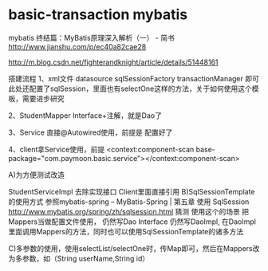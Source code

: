 # basic-transaction mybatis
mybatis
终结篇：MyBatis原理深入解析（一） - 简书
http://www.jianshu.com/p/ec40a82cae28

http://m.blog.csdn.net/fighterandknight/article/details/51448161


搭建流程
1、xml文件
datasource
sqlSessionFactory
transactionManager
即可
此处还配置了sqlSession，里面也有selectOne这样的方法，关于如何使用这个模板，需要进步研究
 

2、StudentMapper Interface+注解，就是Dao了

3、Service 直接@Autowired使用，前提是
<bean class="org.mybatis.spring.mapper.MapperScannerConfigurer">
	<property name="basePackage" value="com.paymoon.basic.mappers" />
</bean>
配置好了

4、client拿Service使用，前提
<context:component-scan base-package="com.paymoon.basic.service"></context:component-scan>

A)为方便测试改造

StudentServiceImpl 去除实现接口
Client里面直接引用
B)SqlSessionTemplate的使用方式
参照mybatis-spring – MyBatis-Spring | 第五章 使用 SqlSession
http://www.mybatis.org/spring/zh/sqlsession.html
猜测
使用这个的场景
把Mappers当做配置文件使用，
仍然写Dao Interface
仍然写DaoImpl,
在DaoImpl里面调用Mappers的方法，同时也可以使用SqlSessionTemplate的诸多方法

C)多参数的使用，使用selectList/selectOne时，传Map即可，然后在Mappers改为多参数，如（String userName,String id）
	